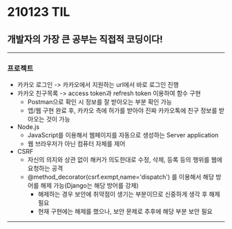 # 210123 TIL
## 개발자의 가장 큰 공부는 직접적 코딩이다!
--------------------------
### 프로젝트
  * 카카오 로그인 -> 카카오에서 지원하는 url에서 바로 로그인 진행
  * 카카오 친구목록 -> access token과 refresh token 이용하여 함수 구현
    * Postman으로 확인 시 정보를 잘 받아오는 부분 확인 가능
    * 앱/웹 구현 완료 후, 카카오 측에 허가를 받아야 진짜 카카오톡에 친구 정보를 받아오는 것이 가능
  * Node.js
    * JavaScript를 이용해서 웹페이지를 자동으로 생성하는 Server application
    * 웹 브라우저가 아닌 컴퓨터 자체를 제어
  * CSRF
    * 자신의 의지와 상관 없이 해커가 의도한대로 수정, 삭제, 등록 등의 행위를 웹에 요청하는 공격
    * @method_decorator(csrf.exmpt,name='dispatch') 를 이용해서 해당 방어를 해제 가능(Django는 해당 방어를 강제)
      * 해제하는 경우 보안에 취약점이 생기는 부분이므로 신중하게 생각 후 해제 필요
      * 현재 구현에는 해제를 했으나, 보안 문제로 추후에 해당 부분 보안 필요
 ---------------------------
 
